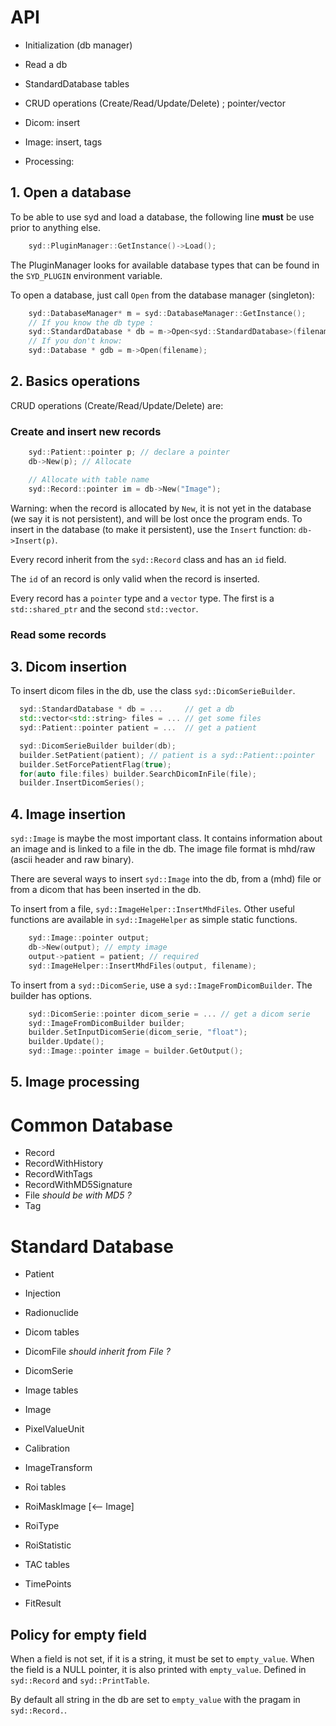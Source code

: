 # API

- Initialization (db manager)
- Read a db
- StandardDatabase tables
- CRUD operations (Create/Read/Update/Delete) ; pointer/vector

- Dicom: insert
- Image: insert, tags
- Processing:


## 1. Open a database

To be able to use syd and load a database, the following line **must** be use prior to anything else.

``` c++
    syd::PluginManager::GetInstance()->Load();
```

The PluginManager looks for available database types that can be found in the ```SYD_PLUGIN``` environment variable.

To open a database, just call ```Open``` from the database manager (singleton):

``` c++
    syd::DatabaseManager* m = syd::DatabaseManager::GetInstance();
    // If you know the db type :
    syd::StandardDatabase * db = m->Open<syd::StandardDatabase>(filename);
    // If you don't know:
    syd::Database * gdb = m->Open(filename);
```

## 2. Basics operations

CRUD operations (Create/Read/Update/Delete) are:

### Create and insert new records

``` c++
    syd::Patient::pointer p; // declare a pointer
    db->New(p); // Allocate

    // Allocate with table name
    syd::Record::pointer im = db->New("Image");
```

Warning: when the record is allocated by ```New```, it is not yet in the database (we say it is not persistent), and will be lost once the program ends. To insert in the database (to make it persistent), use the ```Insert``` function: ```db->Insert(p)```.

Every record inherit from the ```syd::Record``` class and has an ```id``` field.

The ```id``` of an record is only valid when the record is inserted.

Every record has a ```pointer``` type and a ```vector``` type. The first is a ```std::shared_ptr``` and the second ```std::vector```.


### Read some records

## 3. Dicom insertion

To insert dicom files in the db, use the class `syd::DicomSerieBuilder`.

```C++
  syd::StandardDatabase * db = ...     // get a db
  std::vector<std::string> files = ... // get some files
  syd::Patient::pointer patient = ...  // get a patient

  syd::DicomSerieBuilder builder(db);
  builder.SetPatient(patient); // patient is a syd::Patient::pointer
  builder.SetForcePatientFlag(true);
  for(auto file:files) builder.SearchDicomInFile(file);
  builder.InsertDicomSeries();
```

<!--
    I do not manage to make bidirectional DicomFile <-> DicomSerie
-->




## 4. Image insertion

```syd::Image``` is maybe the most important class. It contains information about an image and is linked to a file in the db. The image file format is mhd/raw (ascii header and raw binary).

There are several ways to insert `syd::Image` into the db, from a (mhd) file or from a dicom that has been inserted in the db.

To insert from a file, `syd::ImageHelper::InsertMhdFiles`. Other useful functions are available in `syd::ImageHelper` as simple static functions.

```C++
    syd::Image::pointer output;
    db->New(output); // empty image
    output->patient = patient; // required
    syd::ImageHelper::InsertMhdFiles(output, filename);
```

To insert from a `syd::DicomSerie`, use a `syd::ImageFromDicomBuilder`. The builder has options.

```C++
    syd::DicomSerie::pointer dicom_serie = ... // get a dicom serie
    syd::ImageFromDicomBuilder builder;
    builder.SetInputDicomSerie(dicom_serie, "float");
    builder.Update();
    syd::Image::pointer image = builder.GetOutput();
```



## 5. Image processing


# Common Database

- Record
- RecordWithHistory
- RecordWithTags
- RecordWithMD5Signature
- File *should be with MD5 ?*
- Tag


# Standard Database

- Patient
- Injection
- Radionuclide

- Dicom tables
 - DicomFile *should inherit from File ?*
 - DicomSerie

- Image tables
 - Image
 - PixelValueUnit
 - Calibration
 - ImageTransform

- Roi tables
 - RoiMaskImage [<-- Image]
 - RoiType
 - RoiStatistic

- TAC tables
 - TimePoints
 - FitResult

## Policy for empty field

When a field is not set, if it is a string, it must be set to `empty_value`. When the field is a NULL pointer, it is also printed with `empty_value`. Defined in `syd::Record` and `syd::PrintTable`.

By default all string in the db are set to `empty_value` with the pragam in `syd::Record.`.
